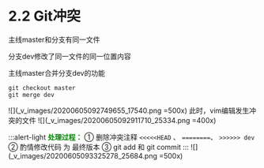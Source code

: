 # 2.2 Git冲突
主线master和分支有同一文件

分支dev修改了同一文件的同一位置内容

主线master合并分支dev的功能

```git
git checkout master
git merge dev
```
![](_v_images/20200605092749655_17540.png =500x)
此时，vim编辑发生冲突的文件
![](_v_images/20200605092911710_25334.png =400x)

:::alert-light
<font color=green>**处理过程：**</font>
① 删除冲突注释  `<<<<<HEAD`  、 `========`、 `>>>>>> dev`
② 酌情修改代码  为 最终版本
③ git add 和 git commit
:::
![](_v_images/20200605093325278_25684.png =500x)






